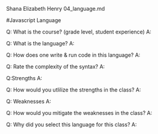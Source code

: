 Shana Elizabeth Henry
04_language.md

#Javascript Language 

Q: What is the course? (grade level, student experience)
A:

Q: What is the language?
A: 

Q: How does one write & run code in this language?
A: 

Q: Rate the complexity of the syntax?
A:

Q:Strengths
A:

Q: How would you utlilize the strengths in the class?
A:

Q: Weaknesses
A:

Q: How would you mitigate the weaknesses in the class?
A:

Q: Why did you select this language for this class?
A: 
